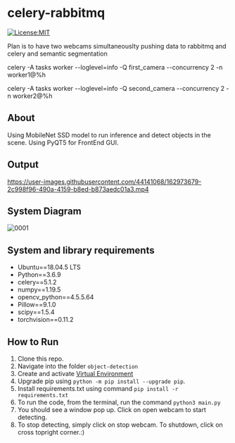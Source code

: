 # celery-rabbitmq

[![License:MIT](https://img.shields.io/badge/License-MIT-green.svg)](https://github.com/nalindas9/object-detection/blob/master/LICENSE)

Plan is to have two webcams simultaneouslty pushing data to rabbitmq and celery and 
semantic segmentation

celery -A tasks worker --loglevel=info -Q first_camera --concurrency 2 -n worker1@%h

celery -A tasks worker --loglevel=info -Q second_camera --concurrency 2 -n worker2@%h

## About
Using MobileNet SSD model to run inference and detect objects in the scene. Using PyQT5 for FrontEnd GUI.

## Output

https://user-images.githubusercontent.com/44141068/162973679-2c998f96-490a-4159-b8ed-b873aedc01a3.mp4

## System Diagram

![0001](https://user-images.githubusercontent.com/44141068/162976423-2b69927a-b6c8-4305-a2ab-b290e7fc7bca.jpg)

## System and library requirements

- Ubuntu==18.04.5 LTS
- Python==3.6.9
- celery==5.1.2
- numpy==1.19.5
- opencv_python==4.5.5.64
- Pillow==9.1.0
- scipy==1.5.4
- torchvision==0.11.2

## How to Run
1. Clone this repo. <br>
2. Navigate into the folder `object-detection` <br>
3. Create and activate [Virtual Environment](https://docs.python.org/3/library/venv.html) <br>
4. Upgrade pip using `python -m pip install --upgrade pip`.
5. Install requirements.txt using command `pip install -r requirements.txt`
6. To run the code, from the terminal, run the command `python3 main.py` <br>
7. You should see a window pop up. Click on open webcam to start detecting.
7. To stop detecting, simply click on stop webcam. To shutdown, click on cross topright corner.:)


